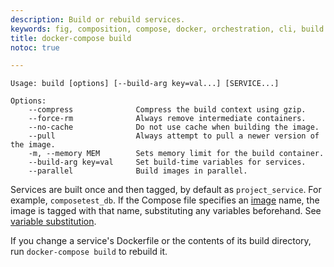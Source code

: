 ```yaml
---
description: Build or rebuild services.
keywords: fig, composition, compose, docker, orchestration, cli, build
title: docker-compose build
notoc: true

---
```


```
Usage: build [options] [--build-arg key=val...] [SERVICE...]

Options:
    --compress              Compress the build context using gzip.
    --force-rm              Always remove intermediate containers.
    --no-cache              Do not use cache when building the image.
    --pull                  Always attempt to pull a newer version of the image.
    -m, --memory MEM        Sets memory limit for the build container.
    --build-arg key=val     Set build-time variables for services.
    --parallel              Build images in parallel.
```

Services are built once and then tagged, by default as `project_service`. For
example, `composetest_db`. If the Compose file specifies an
[image](/compose/compose-file/index.md#image) name, the image is
tagged with that name, substituting any variables beforehand. See
[variable substitution](/compose/compose-file/index.md#variable-substitution).

If you change a service's Dockerfile or the contents of its
build directory, run `docker-compose build` to rebuild it.
